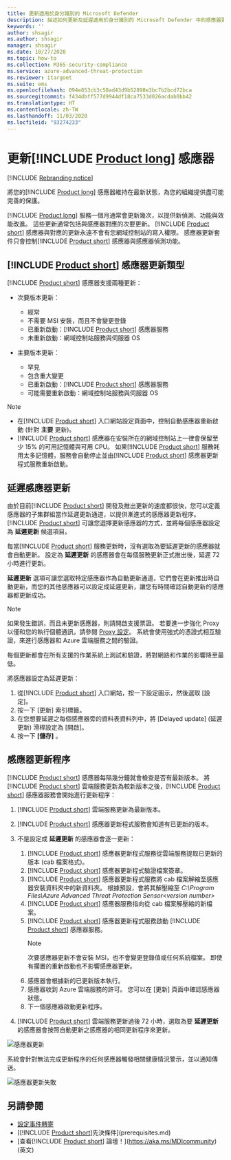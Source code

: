 ```yaml
---
title: 更新適用於身分識別的 Microsoft Defender
description: 描述如何更新及延遲適用於身分識別的 Microsoft Defender 中的感應器更新。
keywords: ''
author: shsagir
ms.author: shsagir
manager: shsagir
ms.date: 10/27/2020
ms.topic: how-to
ms.collection: M365-security-compliance
ms.service: azure-advanced-threat-protection
ms.reviewer: itargoet
ms.suite: ems
ms.openlocfilehash: 094e853cb3c58ad43d9b52898e3bc7b2bcd72bca
ms.sourcegitcommit: f434dbff577d9944df18ca7533d026acdab0bb42
ms.translationtype: HT
ms.contentlocale: zh-TW
ms.lasthandoff: 11/03/2020
ms.locfileid: "93274233"
---
```

# <a name="update-product-long-sensors"></a>更新[!INCLUDE [Product long](includes/product-long.md)] 感應器

[!INCLUDE [Rebranding notice](includes/rebranding.md)]

將您的[!INCLUDE [Product long](includes/product-long.md)] 感應器維持在最新狀態，為您的組織提供盡可能完善的保護。

[!INCLUDE [Product long](includes/product-long.md)] 服務一個月通常會更新幾次，以提供新偵測、功能與效能改進。 這些更新通常包括與感應器對應的次要更新。 [!INCLUDE [Product short](includes/product-short.md)] 感應器與對應的更新永遠不會有您網域控制站的寫入權限。 感應器更新套件只會控制[!INCLUDE [Product short](includes/product-short.md)] 感應器與感應器偵測功能。

## <a name="product-short-sensor-update-types"></a>[!INCLUDE [Product short](includes/product-short.md)] 感應器更新類型

[!INCLUDE [Product short](includes/product-short.md)] 感應器支援兩種更新：

- 次要版本更新：
  - 經常
  - 不需要 MSI 安裝，而且不會變更登錄
  - 已重新啟動：[!INCLUDE [Product short](includes/product-short.md)] 感應器服務
  - 未重新啟動：網域控制站服務與伺服器 OS

- 主要版本更新：
  - 罕見
  - 包含重大變更
  - 已重新啟動：[!INCLUDE [Product short](includes/product-short.md)] 感應器服務
  - 可能需要重新啟動：網域控制站服務與伺服器 OS

> [!NOTE]
>
> - 在[!INCLUDE [Product short](includes/product-short.md)] 入口網站設定頁面中，控制自動感應器重新啟動 (針對 **主要** 更新)。
> - [!INCLUDE [Product short](includes/product-short.md)] 感應器在安裝所在的網域控制站上一律會保留至少 15% 的可用記憶體與可用 CPU。 如果[!INCLUDE [Product short](includes/product-short.md)] 服務耗用太多記憶體，服務會自動停止並由[!INCLUDE [Product short](includes/product-short.md)] 感應器更新程式服務重新啟動。

## <a name="delayed-sensor-update"></a>延遲感應器更新

由於目前[!INCLUDE [Product short](includes/product-short.md)] 開發及推出更新的速度都很快，您可以定義感應器的子集群組當作延遲更新通道，以提供漸進式的感應器更新程序。 [!INCLUDE [Product short](includes/product-short.md)] 可讓您選擇更新感應器的方式，並將每個感應器設定為 **延遲更新** 候選項目。

每當[!INCLUDE [Product short](includes/product-short.md)] 服務更新時，沒有選取為要延遲更新的感應器就會自動更新。 設定為 **延遲更新** 的感應器會在每個服務更新正式推出後，延遲 72 小時進行更新。

**延遲更新** 選項可讓您選取特定感應器作為自動更新通道，它們會在更新推出時自動更新，而您的其他感應器可以設定成延遲更新，讓您有時間確認自動更新的感應器都更新成功。

> [!NOTE]
> 如果發生錯誤，而且未更新感應器，則請開啟支援票證。 若要進一步強化 Proxy 以僅和您的執行個體通訊，請參閱 [Proxy 設定](configure-proxy.md)。
系統會使用強式的憑證式相互驗證，來進行感應器和 Azure 雲端服務之間的驗證。

每個更新都會在所有支援的作業系統上測試和驗證，將對網路和作業的影響降至最低。

將感應器設定為延遲更新：

1. 從[!INCLUDE [Product short](includes/product-short.md)] 入口網站，按一下設定圖示，然後選取 [設定]。
1. 按一下 [更新] 索引標籤。
1. 在您想要延遲之每個感應器旁的資料表資料列中，將 [Delayed update] \(延遲更新\) 滑桿設定為 [開啟]。
1. 按一下 **[儲存]** 。

## <a name="sensor-update-process"></a>感應器更新程序

[!INCLUDE [Product short](includes/product-short.md)] 感應器每隔幾分鐘就會檢查是否有最新版本。 將[!INCLUDE [Product short](includes/product-short.md)] 雲端服務更新為較新版本之後，[!INCLUDE [Product short](includes/product-short.md)] 感應器服務會開始進行更新程序：

1. [!INCLUDE [Product short](includes/product-short.md)] 雲端服務更新為最新版本。
1. [!INCLUDE [Product short](includes/product-short.md)] 感應器更新程式服務會知道有已更新的版本。
1. 不是設定成 **延遲更新** 的感應器會逐一更新：
    1. [!INCLUDE [Product short](includes/product-short.md)] 感應器更新程式服務從雲端服務提取已更新的版本 (cab 檔案格式)。
    1. [!INCLUDE [Product short](includes/product-short.md)] 感應器更新程式驗證檔案簽章。
    1. [!INCLUDE [Product short](includes/product-short.md)] 感應器更新程式服務將 cab 檔案解縮至感應器安裝資料夾中的新資料夾。 根據預設，會將其解壓縮至 *C:\Program Files\Azure Advanced Threat Protection Sensor\<version number>*
    1. [!INCLUDE [Product short](includes/product-short.md)] 感應器服務指向從 cab 檔案解壓縮的新檔案。
    1. [!INCLUDE [Product short](includes/product-short.md)] 感應器更新程式服務啟動 [!INCLUDE [Product short](includes/product-short.md)] 感應器服務。
        > [!NOTE]
        > 次要感應器更新不會安裝 MSI，也不會變更登錄值或任何系統檔案。 即使有擱置的重新啟動也不影響感應器更新。
    1. 感應器會根據新的已更新版本執行。
    1. 感應器收到 Azure 雲端服務的許可。 您可以在 [更新] 頁面中確認感應器狀態。
    1. 下一個感應器啟動更新程序。

1. [!INCLUDE [Product short](includes/product-short.md)] 雲端服務更新過後 72 小時，選取為要 **延遲更新** 的感應器會按照自動更新之感應器的相同更新程序來更新。

![感應器更新](media/sensor-update.png)

系統會針對無法完成更新程序的任何感應器觸發相關健康情況警示，並以通知傳送。

![感應器更新失敗](media/sensor-outdated.png)

## <a name="see-also"></a>另請參閱

- [設定事件轉寄](configure-event-forwarding.md)
- [[!INCLUDE [Product short](includes/product-short.md)]先決條件](prerequisites.md)
- [查看[!INCLUDE [Product short](includes/product-short.md)] 論壇！](https://aka.ms/MDIcommunity)\(英文\)
